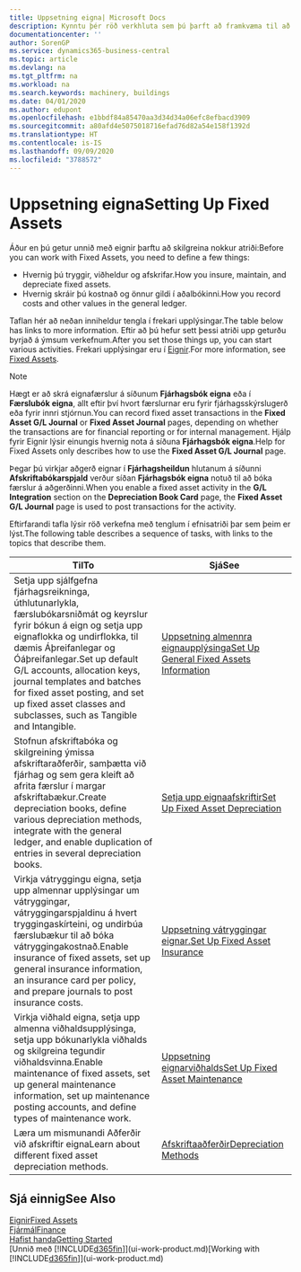 ```yaml
---
title: Uppsetning eigna| Microsoft Docs
description: Kynntu þér röð verkhluta sem þú þarft að framkvæma til að setja upp eignir, eins og t.d. þá sem tengjast vélum eða byggingum.
documentationcenter: ''
author: SorenGP
ms.service: dynamics365-business-central
ms.topic: article
ms.devlang: na
ms.tgt_pltfrm: na
ms.workload: na
ms.search.keywords: machinery, buildings
ms.date: 04/01/2020
ms.author: edupont
ms.openlocfilehash: e1bbdf84a85470aa3d34d34a06efc8efbacd3909
ms.sourcegitcommit: a80afd4e5075018716efad76d82a54e158f1392d
ms.translationtype: HT
ms.contentlocale: is-IS
ms.lasthandoff: 09/09/2020
ms.locfileid: "3788572"
---
```

# <a name="setting-up-fixed-assets"></a><span data-ttu-id="afba2-103">Uppsetning eigna</span><span class="sxs-lookup"><span data-stu-id="afba2-103">Setting Up Fixed Assets</span></span>
<span data-ttu-id="afba2-104">Áður en þú getur unnið með eignir þarftu að skilgreina nokkur atriði:</span><span class="sxs-lookup"><span data-stu-id="afba2-104">Before you can work with Fixed Assets, you need to define a few things:</span></span>  

* <span data-ttu-id="afba2-105">Hvernig þú tryggir, viðheldur og afskrifar.</span><span class="sxs-lookup"><span data-stu-id="afba2-105">How you insure, maintain, and depreciate fixed assets.</span></span>  
* <span data-ttu-id="afba2-106">Hvernig skráir þú kostnað og önnur gildi í aðalbókinni.</span><span class="sxs-lookup"><span data-stu-id="afba2-106">How you record costs and other values in the general ledger.</span></span>  

<span data-ttu-id="afba2-107">Taflan hér að neðan inniheldur tengla í frekari upplýsingar.</span><span class="sxs-lookup"><span data-stu-id="afba2-107">The table below has links to more information.</span></span> <span data-ttu-id="afba2-108">Eftir að þú hefur sett þessi atriði upp geturðu byrjað á ýmsum verkefnum.</span><span class="sxs-lookup"><span data-stu-id="afba2-108">After you set those things up, you can start various activities.</span></span> <span data-ttu-id="afba2-109">Frekari upplýsingar eru í [Eignir](fa-manage.md).</span><span class="sxs-lookup"><span data-stu-id="afba2-109">For more information, see [Fixed Assets](fa-manage.md).</span></span>  

> [!NOTE]  
>   <span data-ttu-id="afba2-110">Hægt er að skrá eignafærslur á síðunum **Fjárhagsbók eigna** eða í **Færslubók eigna**, allt eftir því hvort færslurnar eru fyrir fjárhagsskýrslugerð eða fyrir innri stjórnun.</span><span class="sxs-lookup"><span data-stu-id="afba2-110">You can record fixed asset transactions in the **Fixed Asset G/L Journal** or **Fixed Asset Journal** pages, depending on whether the transactions are for financial reporting or for internal management.</span></span> <span data-ttu-id="afba2-111">Hjálp fyrir Eignir lýsir einungis hvernig nota á síðuna **Fjárhagsbók eigna**.</span><span class="sxs-lookup"><span data-stu-id="afba2-111">Help for Fixed Assets only describes how to use the **Fixed Asset G/L Journal** page.</span></span>  

<span data-ttu-id="afba2-112">Þegar þú virkjar aðgerð eignar í **Fjárhagsheildun** hlutanum á síðunni **Afskriftabókarspjald** verður síðan **Fjárhagsbók eigna** notuð til að bóka færslur á aðgerðinni.</span><span class="sxs-lookup"><span data-stu-id="afba2-112">When you enable a fixed asset activity in the **G/L Integration** section on the **Depreciation Book Card** page, the **Fixed Asset G/L Journal** page is used to post transactions for the activity.</span></span>

<span data-ttu-id="afba2-113">Eftirfarandi tafla lýsir röð verkefna með tenglum í efnisatriði þar sem þeim er lýst.</span><span class="sxs-lookup"><span data-stu-id="afba2-113">The following table describes a sequence of tasks, with links to the topics that describe them.</span></span>  

| <span data-ttu-id="afba2-114">Til</span><span class="sxs-lookup"><span data-stu-id="afba2-114">To</span></span> | <span data-ttu-id="afba2-115">Sjá</span><span class="sxs-lookup"><span data-stu-id="afba2-115">See</span></span> |
| --- | --- |
| <span data-ttu-id="afba2-116">Setja upp sjálfgefna fjárhagsreikninga, úthlutunarlykla, færslubókarsniðmát og keyrslur fyrir bókun á eign og setja upp eignaflokka og undirflokka, til dæmis Áþreifanlegar og Óáþreifanlegar.</span><span class="sxs-lookup"><span data-stu-id="afba2-116">Set up default G/L accounts, allocation keys, journal templates and batches for fixed asset posting, and set up fixed asset classes and subclasses, such as Tangible and Intangible.</span></span> |[<span data-ttu-id="afba2-117">Uppsetning almennra eignaupplýsinga</span><span class="sxs-lookup"><span data-stu-id="afba2-117">Set Up General Fixed Assets Information</span></span>](fa-how-setup-general.md) |
| <span data-ttu-id="afba2-118">Stofnun afskriftabóka og skilgreining ýmissa afskriftaraðferðir, samþætta við fjárhag og sem gera kleift að afrita færslur í margar afskriftabækur.</span><span class="sxs-lookup"><span data-stu-id="afba2-118">Create depreciation books, define various depreciation methods, integrate with the general ledger, and enable duplication of entries in several depreciation books.</span></span> |[<span data-ttu-id="afba2-119">Setja upp eignaafskriftir</span><span class="sxs-lookup"><span data-stu-id="afba2-119">Set Up Fixed Asset Depreciation</span></span>](fa-how-setup-depreciation.md) |
| <span data-ttu-id="afba2-120">Virkja vátryggingu eigna, setja upp almennar upplýsingar um vátryggingar, vátryggingarspjaldinu á hvert tryggingaskírteini, og undirbúa færslubækur til að bóka vátryggingakostnað.</span><span class="sxs-lookup"><span data-stu-id="afba2-120">Enable insurance of fixed assets, set up general insurance information, an insurance card per policy, and prepare journals to post insurance costs.</span></span> |[<span data-ttu-id="afba2-121">Uppsetning vátryggingar eignar.</span><span class="sxs-lookup"><span data-stu-id="afba2-121">Set Up Fixed Asset Insurance</span></span>](fa-how-setup-insurance.md) |
| <span data-ttu-id="afba2-122">Virkja viðhald eigna, setja upp almenna viðhaldsupplýsinga, setja upp bókunarlykla viðhalds og skilgreina tegundir viðhaldsvinna.</span><span class="sxs-lookup"><span data-stu-id="afba2-122">Enable maintenance of fixed assets, set up general maintenance information, set up maintenance posting accounts, and define types of maintenance work.</span></span> |[<span data-ttu-id="afba2-123">Uppsetning eignarviðhalds</span><span class="sxs-lookup"><span data-stu-id="afba2-123">Set Up Fixed Asset Maintenance</span></span>](fa-how-setup-maintenance.md) |
| <span data-ttu-id="afba2-124">Læra um mismunandi Aðferðir við afskriftir eigna</span><span class="sxs-lookup"><span data-stu-id="afba2-124">Learn about different fixed asset depreciation methods.</span></span> |[<span data-ttu-id="afba2-125">Afskriftaaðferðir</span><span class="sxs-lookup"><span data-stu-id="afba2-125">Depreciation Methods</span></span>](fa-depreciation-methods.md) |

## <a name="see-also"></a><span data-ttu-id="afba2-126">Sjá einnig</span><span class="sxs-lookup"><span data-stu-id="afba2-126">See Also</span></span>
[<span data-ttu-id="afba2-127">Eignir</span><span class="sxs-lookup"><span data-stu-id="afba2-127">Fixed Assets</span></span>](fa-manage.md)  
[<span data-ttu-id="afba2-128">Fjármál</span><span class="sxs-lookup"><span data-stu-id="afba2-128">Finance</span></span>](finance.md)  
[<span data-ttu-id="afba2-129">Hafist handa</span><span class="sxs-lookup"><span data-stu-id="afba2-129">Getting Started</span></span>](product-get-started.md)  
<span data-ttu-id="afba2-130">[Unnið með [!INCLUDE[d365fin](includes/d365fin_md.md)]](ui-work-product.md)</span><span class="sxs-lookup"><span data-stu-id="afba2-130">[Working with [!INCLUDE[d365fin](includes/d365fin_md.md)]](ui-work-product.md)</span></span>
